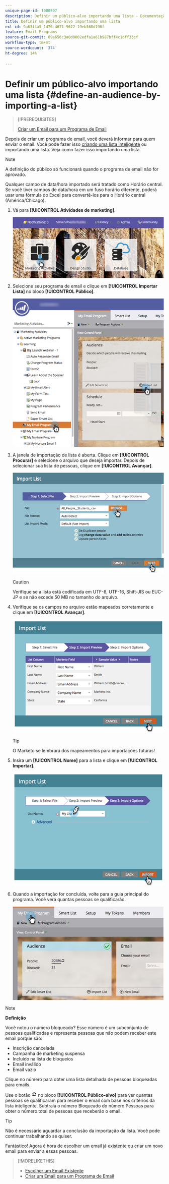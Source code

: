 ```yaml
---
unique-page-id: 1900597
description: Definir um público-alvo importando uma lista - Documentação do Marketo - Documentação do produto
title: Definir um público-alvo importando uma lista
exl-id: 9a63f4a5-1d76-4671-9622-19eb368d196f
feature: Email Programs
source-git-commit: 09a656c3a0d0002edfa1a61b987bff4c1dff33cf
workflow-type: tm+mt
source-wordcount: '374'
ht-degree: 14%

---
```


# Definir um público-alvo importando uma lista {#define-an-audience-by-importing-a-list}

>[!PREREQUISITES]
>
>[Criar um Email para um Programa de Email](/help/marketo/product-docs/email-marketing/email-programs/email-program-actions/create-an-email-for-an-email-program.md)

Depois de criar um programa de email, você deverá informar para quem enviar o email. Você pode fazer isso [criando uma lista inteligente](/help/marketo/product-docs/core-marketo-concepts/smart-lists-and-static-lists/creating-a-smart-list/create-a-smart-list.md) ou importando uma lista. Veja como fazer isso importando uma lista.

>[!NOTE]
>
>A definição do público só funcionará quando o programa de email não for aprovado.
>
>Qualquer campo de data/hora importado será tratado como Horário central. Se você tiver campos de data/hora em um fuso horário diferente, poderá usar uma fórmula do Excel para convertê-los para o Horário central (América/Chicago).

1. Vá para **[!UICONTROL Atividades de marketing]**.

   ![](assets/login-marketing-activities-1.png)

1. Selecione seu programa de email e clique em **[!UICONTROL Importar Lista]** no bloco **[!UICONTROL Público]**.

   ![](assets/importlist.png)

1. A janela de importação de lista é aberta. Clique em **[!UICONTROL Procurar]** e selecione o arquivo que deseja importar. Depois de selecionar sua lista de pessoas, clique em **[!UICONTROL Avançar]**.

   ![](assets/importlist1.png)

   >[!CAUTION]
   >
   >Verifique se a lista está codificada em UTF-8, UTF-16, Shift-JIS ou EUC-JP e se não excede 50 MB no tamanho do arquivo.

1. Verifique se os campos no arquivo estão mapeados corretamente e clique em **[!UICONTROL Avançar]**.

   ![](assets/image2014-9-12-11-3a10-3a7.png)

   >[!TIP]
   >
   >O Marketo se lembrará dos mapeamentos para importações futuras!

1. Insira um **[!UICONTROL Nome]** para a lista e clique em **[!UICONTROL Importar]**.

   ![](assets/image2014-9-12-11-3a10-3a13.png)

1. Quando a importação for concluída, volte para a guia principal do programa. Você verá quantas pessoas se qualificarão.

   ![](assets/myemailprogram-1.jpg)

>[!NOTE]
>
>**Definição**
>
>Você notou o número bloqueado? Esse número é um subconjunto de pessoas qualificadas e representa pessoas que não podem receber este email porque são:
>
>* Inscrição cancelada
>* Campanha de marketing suspensa
>* Incluído na lista de bloqueios
>* Email inválido
>* Email vazio
>
>Clique no número para obter uma lista detalhada de pessoas bloqueadas para emails.
>
>Use o botão ![—](assets/image2014-10-23-16-3a32-3a36-1.png) no bloco **[!UICONTROL Público-alvo]** para ver quantas pessoas se qualificaram para receber o email com base nos critérios da lista inteligente. Subtraia o número Bloqueado do número Pessoas para obter o número total de pessoas que receberão o email.

>[!TIP]
>
>Não é necessário aguardar a conclusão da importação da lista. Você pode continuar trabalhando se quiser.

Fantástico! Agora é hora de escolher um email já existente ou criar um novo email para enviar a essas pessoas.

>[!MORELIKETHIS]
>
>* [Escolher um Email Existente](/help/marketo/product-docs/email-marketing/email-programs/email-program-actions/choose-an-existing-email.md)
>* [Criar um Email para um Programa de Email](/help/marketo/product-docs/email-marketing/email-programs/email-program-actions/create-an-email-for-an-email-program.md)
